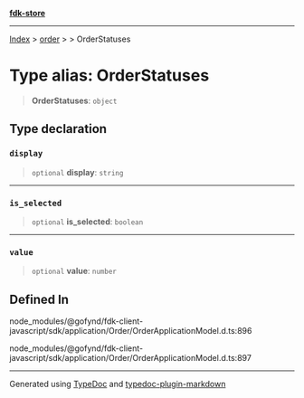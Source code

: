 [**fdk-store**](../../../README.md)
***

[Index](../../../API.md) > [order](../../README.md) > [<internal>](../README.md) > OrderStatuses

# Type alias: OrderStatuses

> **OrderStatuses**: `object`

## Type declaration

### `display`

> `optional` **display**: `string`

***

### `is_selected`

> `optional` **is\_selected**: `boolean`

***

### `value`

> `optional` **value**: `number`

## Defined In

node\_modules/@gofynd/fdk-client-javascript/sdk/application/Order/OrderApplicationModel.d.ts:896

node\_modules/@gofynd/fdk-client-javascript/sdk/application/Order/OrderApplicationModel.d.ts:897

***
Generated using [TypeDoc](https://typedoc.org/) and [typedoc-plugin-markdown](https://www.npmjs.com/package/typedoc-plugin-markdown)

